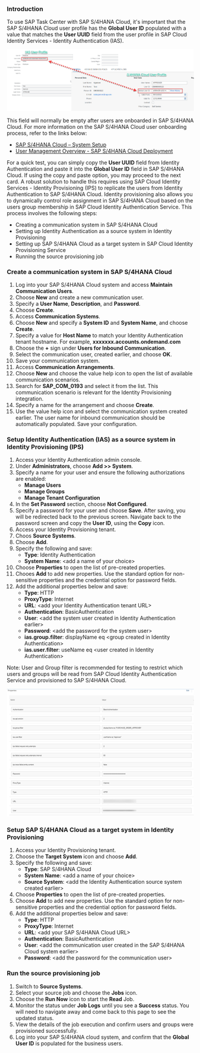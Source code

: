 ### Introduction

To use SAP Task Center with SAP S/4HANA Cloud, it's important that the SAP S/4HANA Cloud user profile has the **Global User ID** populated with a value that matches the **User UUID** field from the user profile in SAP Cloud Identity Services - Identity Authentication (IAS).

![alt text](images/Update2.png)

This field will normally be empty after users are onboarded in SAP S/4HANA Cloud. For more information on the SAP S/4HANA Cloud user onboarding process, refer to the links below:
* [SAP S/4HANA Cloud – System Setup](https://blogs.sap.com/2017/12/07/sap-s4hana-cloud-system-setup/)
* [User Management Overview - SAP S/4HANA Cloud Deployment](https://microlearning.opensap.com/media/User+Management+Overview+-+SAP+S+4HANA+Cloud+Deployment/1_26wlxfj9)

For a quick test, you can simply copy the **User UUID** field from Identity Authentication and paste it into the **Global User ID** field in SAP S/4HANA Cloud.  If using the copy and paste option, you may proceed to the next card.  A robust solution to handle this requires using SAP Cloud Identity Services - Identity Provisioning (IPS) to replicate the users from Identity Authentication to SAP S/4HANA Cloud. Identity provisioning also allows you to dynamically control role assignment in SAP S/4HANA Cloud based on the users group membership in SAP Cloud Identity Authentication Service.  This process involves the following steps:
* Creating a communication system in SAP S/4HANA Cloud
* Setting up Identity Authentication as a source system in Identity Provisioning
* Setting up SAP S/4HANA Cloud as a target system in SAP Cloud Identity Provisioning Service
* Running the source provisioning job

### Create a communication system in SAP S/4HANA Cloud

1. Log into your SAP S/4HANA Cloud system and access **Maintain Communication Users**.
2. Choose **New** and create a new communication user.
3. Specify a **User Name**, **Description**, and **Password**.
4. Choose **Create**.
5. Access **Communication Systems**.
6. Choose **New** and specify a **System ID** and **System Name**, and choose **Create**.
7. Specify a value for **Host Name** to match your Identity Authentication tenant hostname. For example, **xxxxxxx.accounts.ondemand.com**
8. Choose the **+** sign under **Users for Inbound Communication**.
9. Select the communication user, created earlier, and choose **OK**.
10. Save your communication system.
11. Access **Communication Arrangements**.
12. Choose **New** and choose the value help icon to open the list of available communication scenarios.
13. Search for **SAP_COM_0193** and select it from the list. This communication scenario is relevant for the Identity Provisioning integration.
14. Specify a name for the arrangement and choose **Create**.
15. Use the value help icon and select the communication system created earlier. The user name for inbound communication should be automatically populated. Save your configuration.

### Setup Identity Authentication (IAS) as a source system in Identity Provisioning (IPS)

1. Access your Identity Authentication admin console.
2. Under **Administrators**, choose **Add >> System**.
3. Specify a name for your user and ensure the following authorizations are enabled:
   * __Manage Users__
   * __Manage Groups__
   * __Manage Tenant Configuration__
4. In the **Set Password** section, choose **Not Configured**.
5. Specify a password for your user and choose **Save**. After saving, you will be redirected back to the previous screen. Navigate back to the password screen and copy the **User ID**, using the **Copy** icon.
7. Access your Identity Provisioning tenant.
8. Choos **Source Systems**.
9. Choose **Add**.
10. Specify the following and save:
    * __Type__: Identity Authentication
    * __System Name__: &lt;add a name of your choice&gt;
11. Choose **Properties** to open the list of pre-created properties.
12. Chooes **Add** to add new properties. Use the standard option for non-sensitive properties and the credential option for password fields.
13. Add the additional properties below and save:
    * __Type__: HTTP
    * __ProxyType__: Internet
    * __URL__: &lt;add your Identity Authentication tenant URL&gt;
    * __Authentication__: BasicAuthentication
    * __User__: &lt;add the system user created in Identity Authentication earlier&gt;
    * __Password__: &lt;add the password for the system user&gt;
    * __ias.group.filter__: displayName eq &lt;group created in Identity Authentication&gt;
    * __ias.user.filter__: useName eq &lt;user created in Identity Authentication&gt;

Note: User and Group filter is recommended for testing to restrict which users and groups will be read from SAP Cloud Identity Authentication Service and provisioned to SAP S/4HANA Cloud.

![alt text](images/ipssource.png)

### Setup SAP S/4HANA Cloud as a target system in Identity Provisioning
1. Access your Identity Provisioning tenant.
2. Choose the **Target System** icon and choose **Add**.
3. Specify the following and save:
   * __Type__: SAP S/4HANA Cloud
   * __System Name__: &lt;add a name of your choice&gt;
   * __Source System__: &lt;add the Identity Authentication source system created earlier&gt;
 4. Choose **Properties** to open the list of pre-created properties.
 5. Choose **Add** to add new properties. Use the standard option for non-sensitive properties and the credential option for password fields.
 6. Add the additional properties below and save:
    * __Type__: HTTP
    * __ProxyType__: Internet
    * __URL__: &lt;add your SAP S/4HANA Cloud URL&gt;
    * __Authentication__: BasicAuthentication
    * __User__: &lt;add the communication user created in the SAP S/4HANA Cloud system earlier&gt;
    * __Password__: &lt;add the password for the communication user&gt;

### Run the source provisioning job
1. Switch to **Source Systems**. 
2. Select your source job and choose the **Jobs** icon. 
3. Choose the **Run Now** icon to start the **Read** Job.
4. Monitor the status under **Job Logs** until you see a **Success** status. You will need to navigate away and come back to this page to see the updated status.
5. View the details of the job execution and confirm users and groups were provisioned successfully.
6. Log into your SAP S/4HANA cloud system, and confirm that the **Global User ID** is populated for the business users.
